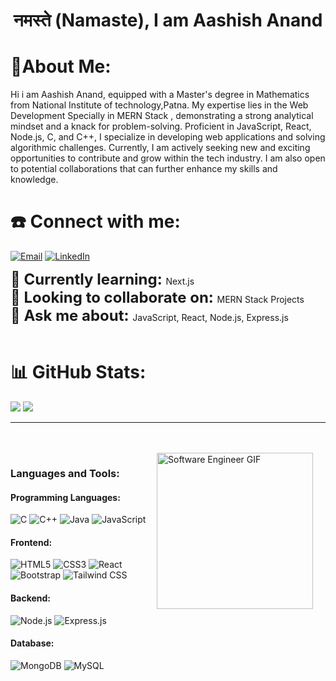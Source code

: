 <h1 align="center">नमस्ते (Namaste), I am Aashish Anand</h1>

# 💫About Me:

Hi i am Aashish Anand, equipped with a Master's degree in Mathematics from National Institute of technology,Patna. My expertise lies in the Web Development Specially in MERN Stack , demonstrating a strong analytical mindset and a knack for problem-solving. Proficient in JavaScript, React, Node.js, C, and C++, I specialize in developing web applications and solving algorithmic challenges. Currently, I am actively seeking new and exciting opportunities to contribute and grow within the tech industry. I am also open to potential collaborations that can further enhance my skills and knowledge.
# ☎️ Connect with me:
<p align="">
  <a href="mailto:aashishanand649@gmail.com"><img src="https://img.shields.io/badge/Email-D14836?style=flat&logo=gmail&logoColor=white" alt="Email"></a>
  <a href="https://www.linkedin.com/in/aashish-anand-07934822a/"><img src="https://img.shields.io/badge/LinkedIn-0077B5?style=flat&logo=linkedin&logoColor=white" alt="LinkedIn"></a>
</p>

<div align="left">
  <strong><span style="font-size: x-large;">🌱  Currently learning: </span></strong> Next.js
  <br>
  <strong><span style="font-size: x-large;">👯 Looking to collaborate on: </span></strong> MERN Stack Projects
  <br>
  <strong><span style="font-size: x-large;">💬 Ask me about: </span></strong> JavaScript, React, Node.js, Express.js
</div>

<br>

# 📊 GitHub Stats:
![](http://github-profile-summary-cards.vercel.app/api/cards/profile-details?username=aashish649&theme=dark)
![](http://github-profile-summary-cards.vercel.app/api/cards/repos-per-language?username=aashish649&theme=dark)
[](http://github-profile-summary-cards.vercel.app/api/cards/stats?username=aashish649&theme=dark)

---



<br>
<br>


<div align="left">
  <img align="right" height="250" style="margin-right: 20px;" src="https://media.giphy.com/media/qgQUggAC3Pfv687qPC/giphy.gif" alt="Software Engineer GIF" />
</div>




<div align="left">
<h3 align="left">Languages and Tools:</h3>

<h4 align="left">Programming Languages:</h4>
<p align="left">
  <img src="https://img.shields.io/badge/C-00599C?style=for-the-badge&logo=c&logoColor=white" alt="C"/>
  <img src="https://img.shields.io/badge/C++-00599C?style=for-the-badge&logo=cplusplus&logoColor=white" alt="C++"/>
  <img src="https://img.shields.io/badge/Java-007396?style=for-the-badge&logo=java&logoColor=white" alt="Java"/>
  <img src="https://img.shields.io/badge/JavaScript-F7DF1E?style=for-the-badge&logo=javascript&logoColor=black" alt="JavaScript"/>
</p>

<h4 align="left">Frontend:</h4>
<p align="left">
  <img src="https://img.shields.io/badge/HTML5-E34F26?style=for-the-badge&logo=html5&logoColor=white" alt="HTML5"/>
  <img src="https://img.shields.io/badge/CSS3-1572B6?style=for-the-badge&logo=css3&logoColor=white" alt="CSS3"/>
  <img src="https://img.shields.io/badge/React-61DAFB?style=for-the-badge&logo=react&logoColor=white" alt="React"/>
  <img src="https://img.shields.io/badge/Bootstrap-563D7C?style=for-the-badge&logo=bootstrap&logoColor=white" alt="Bootstrap"/>
  <img src="https://img.shields.io/badge/Tailwind_CSS-38B2AC?style=for-the-badge&logo=tailwind-css&logoColor=white" alt="Tailwind CSS"/>
</p>

<h4 align="left">Backend:</h4>
<p align="left">
  <img src="https://img.shields.io/badge/Node.js-339933?style=for-the-badge&logo=node.js&logoColor=white" alt="Node.js"/>
  <img src="https://img.shields.io/badge/Express.js-000000?style=for-the-badge&logo=express&logoColor=white" alt="Express.js"/>
</p>

<h4 align="left">Database:</h4>
<p align="left">
  <img src="https://img.shields.io/badge/MongoDB-47A248?style=for-the-badge&logo=mongodb&logoColor=white" alt="MongoDB"/>
  <img src="https://img.shields.io/badge/MySQL-4479A1?style=for-the-badge&logo=mysql&logoColor=white" alt="MySQL"/>
</p>


</div>

